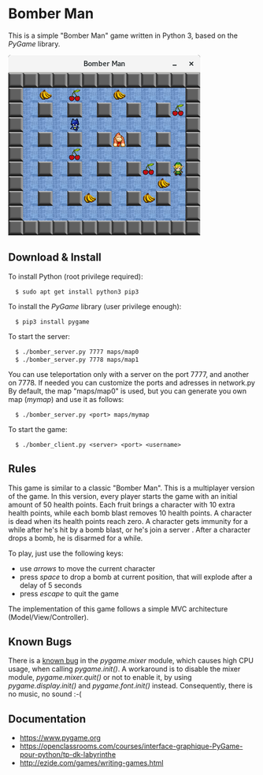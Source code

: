 # Bomber Man #
 
This is a simple "Bomber Man" game written in Python 3, based on the *PyGame* library.

![Bomber Man Snapshot](snap0.png?raw=true "snapshot")


## Download & Install ##

To install Python (root privilege required):

```
  $ sudo apt get install python3 pip3
```

To install the *PyGame* library (user privilege enough):

```
  $ pip3 install pygame
```

To start the server:

```
  $ ./bomber_server.py 7777 maps/map0
  $ ./bomber_server.py 7778 maps/map1
```


You can use teleportation only with a server on the port 7777, and another on 7778. If needed you can customize the ports and adresses in network.py
By default, the map "maps/map0" is used, but you can generate you own map (*mymap*) and use it as follows:

```
  $ ./bomber_server.py <port> maps/mymap
```

To start the game:

```
  $ ./bomber_client.py <server> <port> <username>
```


## Rules ##

This game is similar to a classic "Bomber Man". This is a multiplayer version of the game. In this version, every player starts the game with an initial amount of 50 health points. Each fruit brings a character with 10 extra health points, while each bomb blast removes 10 health points. A character is dead when its health points reach zero. A character gets immunity for a while after he's hit by a bomb blast, or he's join a server . After a character drops a bomb, he is disarmed for a while.

To play, just use the following keys:
  * use *arrows* to move the current character
  * press *space* to drop a bomb at current position, that will explode after a delay of 5 seconds
  * press *escape* to quit the game

The implementation of this game follows a simple MVC architecture (Model/View/Controller).

## Known Bugs ##

There is a [known bug](https://github.com/pygame/pygame/issues/331) in the *pygame.mixer* module, which causes high CPU usage, when calling *pygame.init()*. A workaround is to disable the mixer module, *pygame.mixer.quit()* or not to enable it, by using *pygame.display.init()* and *pygame.font.init()* instead. Consequently, there is no music, no sound :-(

## Documentation ##

  * https://www.pygame.org
  * https://openclassrooms.com/courses/interface-graphique-PyGame-pour-python/tp-dk-labyrinthe
  * http://ezide.com/games/writing-games.html

